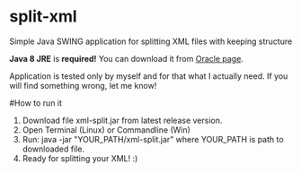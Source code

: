 # split-xml
Simple Java SWING application for splitting XML files with keeping structure

**Java 8 JRE** is **required!** You can download it from [Oracle page](http://www.oracle.com/technetwork/java/javase/downloads/java-archive-javase8-2177648.html).

Application is tested only by myself and for that what I actually need.
If you will find something wrong, let me know!

#How to run it
1. Download file xml-split.jar from latest release version.
2. Open Terminal (Linux) or Commandline (Win)
3. Run: java -jar "YOUR_PATH/xml-split.jar" where YOUR_PATH is path to downloaded file.
4. Ready for splitting your XML! :)
